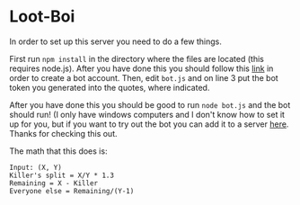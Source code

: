 # Loot-Boi
In order to set up this server you need to do a few things.

First run `npm install` in the directory where the files are located (this requires node.js).  After you have done this you should follow this [link](https://github.com/reactiflux/discord-irc/wiki/Creating-a-discord-bot-&-getting-a-token) in order to create a bot account. Then, edit `bot.js` and on line 3 put the bot token you generated into the quotes, where indicated. 

After you have done this you should be good to run `node bot.js` and the bot should run! (I only have windows computers and I don't know how to set it up for you, but if you want to try out the bot you can add it to a server [here](https://discordapp.com/oauth2/authorize?&client_id=274697169720573952&scope=bot&permissions=0).  Thanks for checking this out.

The math that this does is:
```
Input: (X, Y)
Killer's split = X/Y * 1.3
Remaining = X - Killer
Everyone else = Remaining/(Y-1)
```
